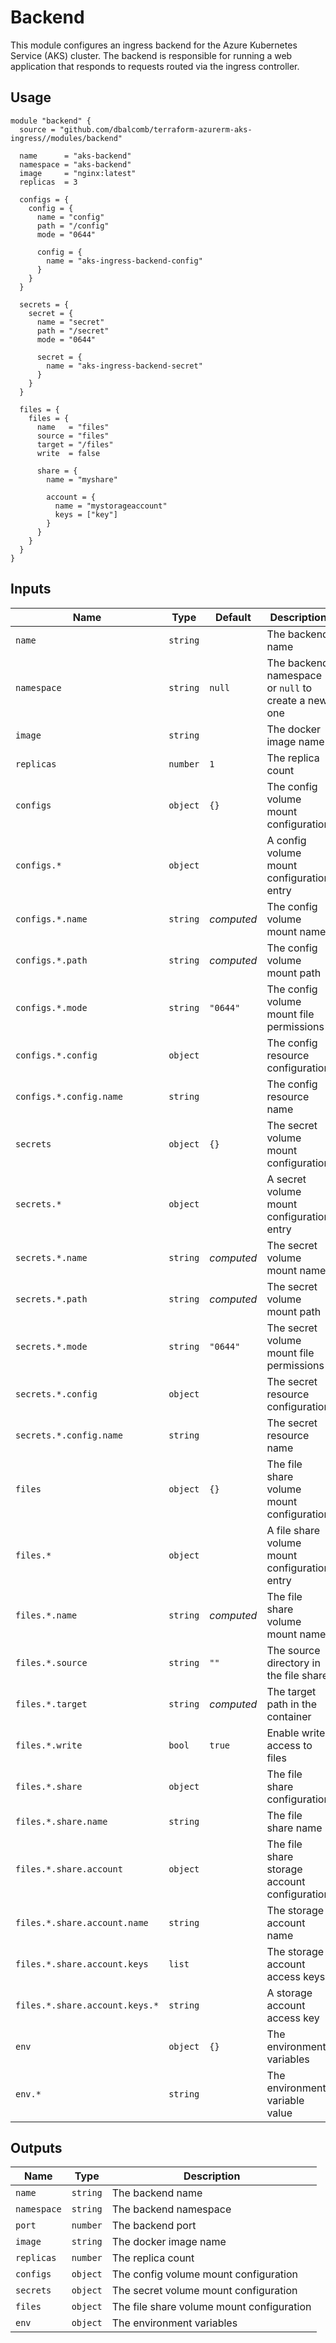 # Backend

This module configures an ingress backend for the Azure Kubernetes Service (AKS)
cluster. The backend is responsible for running a web application that responds
to requests routed via the ingress controller.

## Usage

```hcl
module "backend" {
  source = "github.com/dbalcomb/terraform-azurerm-aks-ingress//modules/backend"

  name      = "aks-backend"
  namespace = "aks-backend"
  image     = "nginx:latest"
  replicas  = 3

  configs = {
    config = {
      name = "config"
      path = "/config"
      mode = "0644"

      config = {
        name = "aks-ingress-backend-config"
      }
    }
  }

  secrets = {
    secret = {
      name = "secret"
      path = "/secret"
      mode = "0644"

      secret = {
        name = "aks-ingress-backend-secret"
      }
    }
  }

  files = {
    files = {
      name   = "files"
      source = "files"
      target = "/files"
      write  = false

      share = {
        name = "myshare"

        account = {
          name = "mystorageaccount"
          keys = ["key"]
        }
      }
    }
  }
}
```

## Inputs

| Name                           | Type     | Default    | Description                                         |
| ------------------------------ | -------- | ---------- | --------------------------------------------------- |
| `name`                         | `string` |            | The backend name                                    |
| `namespace`                    | `string` | `null`     | The backend namespace or `null` to create a new one |
| `image`                        | `string` |            | The docker image name                               |
| `replicas`                     | `number` | `1`        | The replica count                                   |
| `configs`                      | `object` | `{}`       | The config volume mount configuration               |
| `configs.*`                    | `object` |            | A config volume mount configuration entry           |
| `configs.*.name`               | `string` | *computed* | The config volume mount name                        |
| `configs.*.path`               | `string` | *computed* | The config volume mount path                        |
| `configs.*.mode`               | `string` | `"0644"`   | The config volume mount file permissions            |
| `configs.*.config`             | `object` |            | The config resource configuration                   |
| `configs.*.config.name`        | `string` |            | The config resource name                            |
| `secrets`                      | `object` | `{}`       | The secret volume mount configuration               |
| `secrets.*`                    | `object` |            | A secret volume mount configuration entry           |
| `secrets.*.name`               | `string` | *computed* | The secret volume mount name                        |
| `secrets.*.path`               | `string` | *computed* | The secret volume mount path                        |
| `secrets.*.mode`               | `string` | `"0644"`   | The secret volume mount file permissions            |
| `secrets.*.config`             | `object` |            | The secret resource configuration                   |
| `secrets.*.config.name`        | `string` |            | The secret resource name                            |
| `files`                        | `object` | `{}`       | The file share volume mount configuration           |
| `files.*`                      | `object` |            | A file share volume mount configuration entry       |
| `files.*.name`                 | `string` | *computed* | The file share volume mount name                    |
| `files.*.source`               | `string` | `""`       | The source directory in the file share              |
| `files.*.target`               | `string` | *computed* | The target path in the container                    |
| `files.*.write`                | `bool`   | `true`     | Enable write access to files                        |
| `files.*.share`                | `object` |            | The file share configuration                        |
| `files.*.share.name`           | `string` |            | The file share name                                 |
| `files.*.share.account`        | `object` |            | The file share storage account configuration        |
| `files.*.share.account.name`   | `string` |            | The storage account name                            |
| `files.*.share.account.keys`   | `list`   |            | The storage account access keys                     |
| `files.*.share.account.keys.*` | `string` |            | A storage account access key                        |
| `env`                          | `object` | `{}`       | The environment variables                           |
| `env.*`                        | `string` |            | The environment variable value                      |

## Outputs

| Name        | Type     | Description                               |
| ----------- | -------- | ----------------------------------------- |
| `name`      | `string` | The backend name                          |
| `namespace` | `string` | The backend namespace                     |
| `port`      | `number` | The backend port                          |
| `image`     | `string` | The docker image name                     |
| `replicas`  | `number` | The replica count                         |
| `configs`   | `object` | The config volume mount configuration     |
| `secrets`   | `object` | The secret volume mount configuration     |
| `files`     | `object` | The file share volume mount configuration |
| `env`       | `object` | The environment variables                 |
